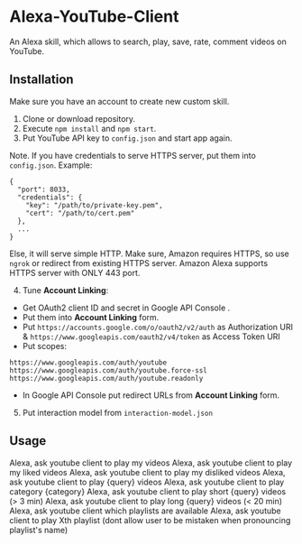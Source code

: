 # Alexa-YouTube-Client
An Alexa skill, which allows to search, play, save, rate, comment videos on YouTube.

## Installation

Make sure you have an account to create new custom skill.
1. Clone or download repository.
2. Execute `npm install` and `npm start`.
3. Put YouTube API key to `config.json` and start app again.

Note. If you have credentials to serve HTTPS server, put them into `config.json`. Example:
```
{
  "port": 8033,
  "credentials": {
    "key": "/path/to/private-key.pem",
    "cert": "/path/to/cert.pem"
  },
  ...
}
```
Else, it will serve simple HTTP. Make sure, Amazon requires HTTPS, so use `ngrok` or redirect from existing HTTPS server.
Amazon Alexa supports HTTPS server with ONLY 443 port. 

4. Tune **Account Linking**:
- Get OAuth2 client ID and secret in Google API Console .
- Put them into **Account Linking** form.
- Put `https://accounts.google.com/o/oauth2/v2/auth` as Authorization URI & `https://www.googleapis.com/oauth2/v4/token` as Access Token URI
- Put scopes: 
```
https://www.googleapis.com/auth/youtube
https://www.googleapis.com/auth/youtube.force-ssl
https://www.googleapis.com/auth/youtube.readonly
```
- In Google API Console put redirect URLs from **Account Linking** form.
5. Put interaction model from `interaction-model.json`

## Usage
Alexa, ask youtube client to play my videos
Alexa, ask youtube client to play my liked videos
Alexa, ask youtube client to play my disliked videos
Alexa, ask youtube client to play {query} videos
Alexa, ask youtube client to play category {category}
Alexa, ask youtube client to play short {query} videos (> 3 min)
Alexa, ask youtube client to play long {query} videos (< 20 min)
Alexa, ask youtube client which playlists are available
Alexa, ask youtube client to play Xth playlist (dont allow user to be mistaken when pronouncing playlist's name)
